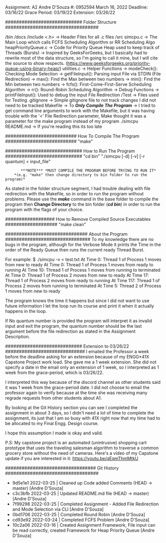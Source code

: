Assignment: A2
Andre D'Souza
#: 0952594
March 16, 2022
Deadline: 03/16/22
Grace Period: 03/19/22
Extension: 03/26/22

############################ Folder Structure ##################################

/bin
  <Executables>
/docs
/include
  <.h>
    -> Header Files for all .c files
/src
  simcpu.c
    -> The Main Loop which calls FCFS Scheduling Algorithm or RR Scheduling Algo
  heapPriorityQueue.c
    -> Code for Priority Queue Heap used to keep track of Threads (Bursts)
      -> Inspired by GeeksForGeeks, but I basically had to rewrite most of the
         data structure, so I'm going to call it mine, but I will cite the source
         to show respects.
         (https://www.geeksforgeeks.org/priority-queue-using-binary-heap/)
  utilities.c
    -> Helper Functions
      -> modeCheck(): Checking Mode Selection
      -> getFileInput(): Parsing input File via STDIN (File Redirection)
      -> max(): Find the Max between two numbers
      -> min(): Find the Min between two numbers
      -> fcfs(): First-Come-First-Serve Scheduling Algorithm
      -> rr(): Round-Robin Scheduling Algorithm
    -> Debug Functions
      -> printFileInput(): Used to debug the input File Redirection
/Test
  -> Files used for Testing
.gitignore
  -> Simple gitignore file to not track changes I did not need to be tracked
Makefile
  -> To ***Only Compile The Program***
  -> I tried to get command line arguments to work with the Makefile, but it was
     having trouble with the '<' File Redirection parameter, Make thought it was
     a parameter for the make program instead of my program ./simcpu
README.md
  -> If you're reading this its too late

########################## How To Compile The Program ##########################
"make"

############################ How to Run The Program ############################
"cd bin"
"./simcpu [-d] [-v] [-r quantum] < input_file"

           ***NOTE*** *MUST COMPILE THE PROGRAM BEFORE TRYING TO RUN IT*
        *(e.g. "make" then change directory to bin folder to run the program)*

As stated in the folder structure segment, I had trouble dealing with file
redirection with the Makefile, so in order to run the program without problems.
Please use the ***make*** command in the base folder to compile the program
then **Change Directory** to the bin folder (***cd bin***) in order to run the
program with the flags of your choice.

################## How to Remove Compiled Source Executables ###################
"make clean"

############################## About the Program ###############################
To my knowledge there are no bugs in the program, although for the Verbose Mode
it prints the Time in the order of the Ready Queue then runs the current ready
Thread Burst.

For example:
$ ./simcpu -v < test.txt
At Time 0: Thread 1 of Process 1 moves from new to ready
At Time 0: Thread 1 of Process 1 moves from ready to running
At Time 10: Thread 1 of Process 1 moves from running to terminated
At Time 0: Thread 1 of Process 2 moves from new to ready
At Time 17: Thread 1 of Process 2 moves from ready to running
At Time 117: Thread 1 of Process 2 moves from running to terminated
At Time 5: Thread 2 of Process 1 moves from new to ready

The program knows the time it happens but since I did not want to use future
information I let the loop run its course and print it when it actually happens
in the loop.

If No quantum number is provided the program will interpret it as invalid input
and exit the program, the quantum number should be the last argument before
the file redirection as stated in the Assignment Description.

############################ Extension to 03/26/22 #############################
I emailed the Professor a week before the deadline asking for an extension
because of my ENGG*41X Capstone Project work load. She gave me a 1 week extension.
She did not specify a date in the email only an extension of 1 week, so I
interpreted as 1 week from the grace-period, which is 03/26/22.

I interpreted this way because of the discord channel as other students said it
was 1 week from the grace-period date. I did not choose to email the professor
again to verify because at the time she was receiving many regrade requests from
other students about A1.

By looking at the Git History section you can see I completed the assignment in
about 3 days, so I didn't need a lot of time to complete the assignment, its just
that I am so busy with 41X right now that my time had to be allocated to my Final
Engg. Design course.

I hope this assumption I made is okay and valid.

P.S:
My capstone project is an automated (unintrusive) shopping cart prototype that
uses the traveling salesman algorithm to traverse a common grocery store without
the need of cameras.
Here's a video of my Capstone update if you are interested in it:
https://youtu.be/qEqmThmMtkU

################################# Git History ##################################
* 9d5e1e1 2022-03-25 | Cleaned up Code added Comments (HEAD -> master) [Andre D'Souza]
* c3c3bfb 2022-03-25 | Updated README.md file (HEAD -> master) [Andre D'Souza]
* 7f99298 2022-03-25 | Completed Assignment - Added File Redirection and Mode Selection via CLI [Andre D'Souza]
* 0bd1706 2022-03-25 | Completed Round Robin [Andre D'Souza]
* cd93e92 2022-03-24 | Completed FCFS Problem [Andre D'Souza]
* 10c2a06 2022-03-16 | Created Assignment Framework, File input can be read correctly, created Framework for Heap Priority Queue [Andre D'Souza]
